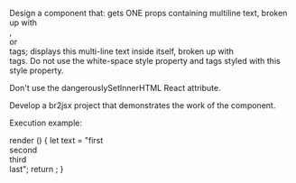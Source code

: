 Design a component that:
gets ONE props containing multiline text, broken up with <br>, <br/> or <br /> tags; displays this multi-line text inside itself, broken up with <br> tags.
Do not use the white-space style property and tags styled with this style property.

Don't use the dangerouslySetInnerHTML React attribute.

Develop a br2jsx project that demonstrates the work of the component.

Execution example:

render () {
   let text = "first <br> second <br/> third <br /> last";
   return <BR2JSX text = {text} />;
}
